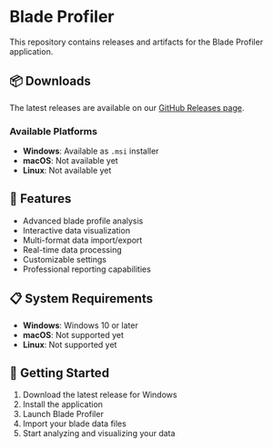 # Blade Profiler

This repository contains releases and artifacts for the Blade Profiler application.

## 📦 Downloads

The latest releases are available on our [GitHub Releases page](https://github.com/CTeamSoftware/blade-profiler/releases).

### Available Platforms

- **Windows**: Available as `.msi` installer
- **macOS**: Not available yet
- **Linux**: Not available yet

## 🔧 Features

- Advanced blade profile analysis
- Interactive data visualization
- Multi-format data import/export
- Real-time data processing
- Customizable settings
- Professional reporting capabilities

## 📋 System Requirements

- **Windows**: Windows 10 or later
- **macOS**: Not supported yet
- **Linux**: Not supported yet

## 🚀 Getting Started

1. Download the latest release for Windows
2. Install the application
3. Launch Blade Profiler
4. Import your blade data files
5. Start analyzing and visualizing your data
